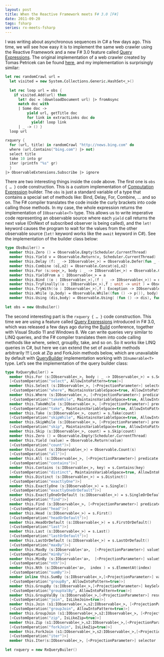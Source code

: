 ```yaml
---
layout: post
title: When the Reactive Framework meets F# 3.0 [F#]
date: 2011-09-20
tags: fsharp
series: rx-meets-fsharp
---
```

I was writing about asynchronous sequences in C# a few days ago. This time, we will see how easy it is to implement the same web crawler using the Reactive Framework and a new F# 3.0 feature called [Query Expressions](http://msdn.microsoft.com/en-us/library/hh225374%28v=vs.110%29.aspx). The original implementation of a web crawler created by Tomas Petricek can be found [here](http://www.fssnip.net/7f), and my implementation is surprisingly similar:

```fsharp
let rec randomCrawl url =   
  let visited = new System.Collections.Generic.HashSet<_>()  
    
  let rec loop url = obs {  
    if visited.Add(url) then  
      let! doc = (downloadDocument url) |> fromAsync  
      match doc with   
      | Some doc ->  
          yield url, getTitle doc  
          for link in extractLinks doc do  
            yield! loop link   
      | _ -> () }  
  loop url  
  
rxquery {  
  for (url, title) in randomCrawl "http://news.bing.com" do  
  where (url.Contains("bing.com") |> not)  
  select title  
  take 10 into gr  
  iter (printfn "%s" gr)  
  }  
|> ObservableExtensions.Subscribe |> ignore
```

There are two interesting things inside the code above. The first one is `obs { … }` code construction. This is a custom implementation of [Computation Expression](http://msdn.microsoft.com/en-us/library/dd233182.aspx) builder. The `obs` is just a standard variable of a type that contains a special set of methods like: Bind, Delay, For, Combine, … and so on. The F# compiler translates the code inside the curly brackets into code calling those methods. In my case, the whole expression returns the implementation of `IObservable<T>` type. This allows us to write imperative code representing an observable source where each `yield` call returns the next value (OnNext of subscribed observer is being called), and the `let!` keyword causes the program to wait for the values from the other observable source (`let!` keyword works like the `await` keyword in C#). See the implementation of the builder class below:

```fsharp
type ObsBuiler() =   
  member this.Zero () = Observable.Empty(Scheduler.CurrentThread)  
  member this.Yield v = Observable.Return(v, Scheduler.CurrentThread)   
  member this.Delay (f: _ -> IObservable<_>) = Observable.Defer(fun _ -> f())  
  member this.Combine (o1,o2) = Observable.Concat(o1,o2)  
  member this.For (s:seq<_>, body : _ -> IObservable<_>) = Observable.Concat(s.Select(body))  
  member this.YieldFrom a : IObservable<_> = a  
  member this.Bind ((o : IObservable<_>),(f : _ -> IObservable<_>)) = o.SelectMany(f)   
  member this.TryFinally((o : IObservable<_>),f : unit -> unit ) = Observable.Finally(o,fun _ -> f())  
  member this.TryWith((o : IObservable<_>),f : Exception -> IObservable<_> ) = Observable.Catch(o,fun ex -> f(ex))  
  member this.While (p,body) = Observable.While((fun () -> p()), body)  
  member this.Using (dis,body) = Observable.Using( (fun () -> dis), fun d -> body(d))  
  
let obs = new ObsBuiler()
```

The second interesting part is the `rxquery { … }` code construction. This time we are using a feature called [Query Expressions](http://msdn.microsoft.com/en-us/library/hh225374%28v=vs.110%29.aspx) introduced in F# 3.0, which was released a few days ago during the [Build](http://www.buildwindows.com/) conference, together with Visual Studio 11 and Windows 8. We can write queries very similar to LINQ queries, and the F# compiler translates them into code calling methods like where, select, groupBy, take, and so on. So it works like LINQ queries in C#, but here we can extend the set of available methods arbitrarily !!! Look at Zip and ForkJoin methods below, which are unavailable by default with [QueryBuilder](http://msdn.microsoft.com/en-us/library/hh323943%28v=VS.110%29.aspx) implementation working with `IEnumerable<T>` type. Let’s see the implementation of the query builder class:


```fsharp
type RxQueryBuiler() =    
  member this.For (s:IObservable<_>, body : _ -> IObservable<_>) = s.SelectMany(body)  
  [<CustomOperation("select", AllowIntoPattern=true)>]  
  member this.Select (s:IObservable<_>, [<ProjectionParameter>] selector : _ -> _) = s.Select(selector)  
  [<CustomOperation("where", MaintainsVariableSpace=true, AllowIntoPattern=true)>]  
  member this.Where (s:IObservable<_>, [<ProjectionParameter>] predicate : _ -> bool ) = s.Where(predicate)  
  [<CustomOperation("takeWhile", MaintainsVariableSpace=true, AllowIntoPattern=true)>]  
  member this.TakeWhile (s:IObservable<_>, [<ProjectionParameter>] predicate : _ -> bool ) = s.TakeWhile(predicate)  
  [<CustomOperation("take", MaintainsVariableSpace=true, AllowIntoPattern=true)>]  
  member this.Take (s:IObservable<_>, count) = s.Take(count)  
  [<CustomOperation("skipWhile", MaintainsVariableSpace=true, AllowIntoPattern=true)>]  
  member this.SkipWhile (s:IObservable<_>, [<ProjectionParameter>] predicate : _ -> bool ) = s.SkipWhile(predicate)  
  [<CustomOperation("skip", MaintainsVariableSpace=true, AllowIntoPattern=true)>]  
  member this.Skip (s:IObservable<_>, count) = s.Skip(count)  
  member this.Zero () = Observable.Empty(Scheduler.CurrentThread)  
  member this.Yield (value) = Observable.Return(value)  
  [<CustomOperation("count")>]  
  member this.Count (s:IObservable<_>) = Observable.Count(s)  
  [<CustomOperation("all")>]  
  member this.All (s:IObservable<_>, [<ProjectionParameter>] predicate : _ -> bool ) = s.All(new Func<_,bool>(predicate))  
  [<CustomOperation("contains")>]  
  member this.Contains (s:IObservable<_>, key) = s.Contains(key)  
  [<CustomOperation("distinct", MaintainsVariableSpace=true, AllowIntoPattern=true)>]  
  member this.Distinct (s:IObservable<_>) = s.Distinct()  
  [<CustomOperation("exactlyOne")>]  
  member this.ExactlyOne (s:IObservable<_>) = s.Single()  
  [<CustomOperation("exactlyOneOrDefault")>]  
  member this.ExactlyOneOrDefault (s:IObservable<_>) = s.SingleOrDefault()  
  [<CustomOperation("find")>]  
  member this.Find (s:IObservable<_>, [<ProjectionParameter>] predicate : _ -> bool) = s.First(new Func<_,bool>(predicate))  
  [<CustomOperation("head")>]  
  member this.Head (s:IObservable<_>) = s.First()  
  [<CustomOperation("headOrDefault")>]  
  member this.HeadOrDefault (s:IObservable<_>) = s.FirstOrDefault()  
  [<CustomOperation("last")>]  
  member this.Last (s:IObservable<_>) = s.Last()  
  [<CustomOperation("lastOrDefault")>]  
  member this.LastOrDefault (s:IObservable<_>) = s.LastOrDefault()  
  [<CustomOperation("maxBy")>]  
  member this.MaxBy (s:IObservable<'a>,  [<ProjectionParameter>] valueSelector : 'a -> 'b) = s.MaxBy(new Func<'a,'b>(valueSelector))  
  [<CustomOperation("minBy")>]  
  member this.MinBy (s:IObservable<'a>,  [<ProjectionParameter>] valueSelector : 'a -> 'b) = s.MinBy(new Func<'a,'b>(valueSelector))  
  [<CustomOperation("nth")>]  
  member this.Nth (s:IObservable<'a>,  index ) = s.ElementAt(index)  
  [<CustomOperation("sumBy")>]  
  member inline this.SumBy (s:IObservable<_>,[<ProjectionParameter>] valueSelector : _ -> _) = s.Select(valueSelector).Aggregate(Unchecked.defaultof<_>, new Func<_,_,_>( fun a b -> a + b))   
  [<CustomOperation("groupBy", AllowIntoPattern=true)>]  
  member this.GroupBy (s:IObservable<_>,[<ProjectionParameter>] keySelector : _ -> _) = s.GroupBy(new Func<_,_>(keySelector))  
  [<CustomOperation("groupValBy", AllowIntoPattern=true)>]  
  member this.GroupValBy (s:IObservable<_>,[<ProjectionParameter>] resultSelector : _ -> _,[<ProjectionParameter>] keySelector : _ -> _) = s.GroupBy(new Func<_,_>(keySelector),new Func<_,_>(resultSelector))  
  [<CustomOperation("join", IsLikeJoin=true)>]  
  member this.Join (s1:IObservable<_>,s2:IObservable<_>, [<ProjectionParameter>] s1KeySelector : _ -> _,[<ProjectionParameter>] s2KeySelector : _ -> _,[<ProjectionParameter>] resultSelector : _ -> _) = s1.Join(s2,new Func<_,_>(s1KeySelector),new Func<_,_>(s2KeySelector),new Func<_,_,_>(resultSelector))  
  [<CustomOperation("groupJoin", AllowIntoPattern=true)>]  
  member this.GroupJoin (s1:IObservable<_>,s2:IObservable<_>, [<ProjectionParameter>] s1KeySelector : _ -> _,[<ProjectionParameter>] s2KeySelector : _ -> _,[<ProjectionParameter>] resultSelector : _ -> _) = s1.GroupJoin(s2,new Func<_,_>(s1KeySelector),new Func<_,_>(s2KeySelector),new Func<_,_,_>(resultSelector))  
  [<CustomOperation("zip", IsLikeZip=true)>]  
  member this.Zip (s1:IObservable<_>,s2:IObservable<_>,[<ProjectionParameter>] resultSelector : _ -> _) = s1.Zip(s2,new Func<_,_,_>(resultSelector))  
  [<CustomOperation("forkJoin", IsLikeZip=true)>]  
  member this.ForkJoin (s1:IObservable<_>,s2:IObservable<_>,[<ProjectionParameter>] resultSelector : _ -> _) = s1.ForkJoin(s2,new Func<_,_,_>(resultSelector))  
  [<CustomOperation("iter")>]  
  member this.Iter(s:IObservable<_>, [<ProjectionParameter>] selector : _ -> _) = s.Do(selector)  
  
let rxquery = new RxQueryBuiler()
```